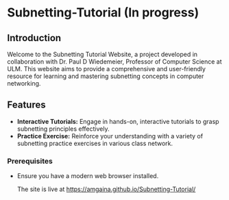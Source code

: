 # Subnetting-Tutorial (In progress)
## Introduction
Welcome to the Subnetting Tutorial Website, a project developed in collaboration with Dr. Paul D Wiedemeier, Professor of Computer Science at ULM. This website aims to provide a comprehensive and user-friendly resource for learning and mastering subnetting concepts in computer networking.
## Features
- **Interactive Tutorials:** Engage in hands-on, interactive tutorials to grasp subnetting principles effectively.
- **Practice Exercise:** Reinforce your understanding with a variety of subnetting practice exercises in various class network.
### Prerequisites
- Ensure you have a modern web browser installed.

  The site is live at https://amgaina.github.io/Subnetting-Tutorial/

